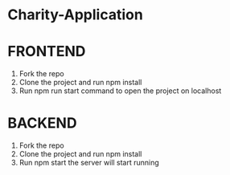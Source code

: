 # Charity-Application
# FRONTEND
1. Fork the repo 
2. Clone the project and run npm install
3. Run npm run start command to open the project on localhost

# BACKEND
1. Fork the repo
2. Clone the project and run npm install
3. Run npm start the server will start running
